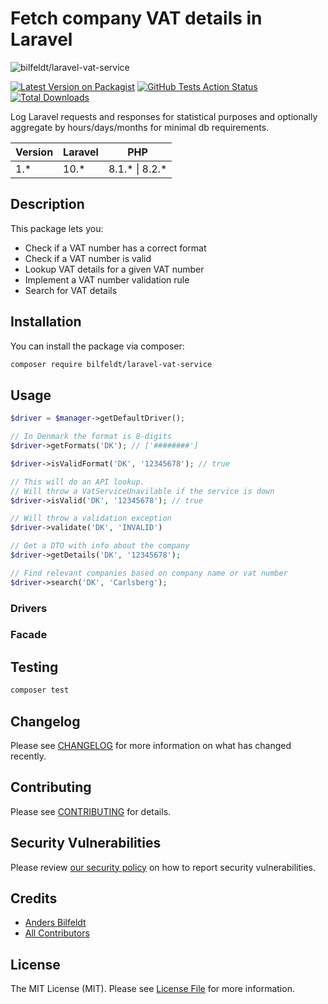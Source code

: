 # Fetch company VAT details in Laravel

![bilfeldt/laravel-vat-service](art/banner.png)

[![Latest Version on Packagist](https://img.shields.io/packagist/v/bilfeldt/laravel-vat-service.svg?style=flat-square)](https://packagist.org/packages/bilfeldt/laravel-vat-service)
[![GitHub Tests Action Status](https://img.shields.io/github/workflow/status/bilfeldt/laravel-vat-service/run-tests?label=tests)](https://github.com/bilfeldt/laravel-vat-service/actions?query=workflow%3Arun-tests+branch%3Amaster)
[![Total Downloads](https://img.shields.io/packagist/dt/bilfeldt/laravel-vat-service.svg?style=flat-square)](https://packagist.org/packages/bilfeldt/laravel-vat-service)

Log Laravel requests and responses for statistical purposes and optionally aggregate by hours/days/months for minimal db requirements.

| Version | Laravel     | PHP                     |
|---------|-------------|-------------------------|
| 1.*     | 10.*        | 8.1.* \| 8.2.*          |

## Description



This package lets you:

- Check if a VAT number has a correct format
- Check if a VAT number is valid
- Lookup VAT details for a given VAT number
- Implement a VAT number validation rule
- Search for VAT details

## Installation

You can install the package via composer:

```bash
composer require bilfeldt/laravel-vat-service
```

## Usage

```php
$driver = $manager->getDefaultDriver();

// In Denmark the format is 8-digits
$driver->getFormats('DK'); // ['########']

$driver->isValidFormat('DK', '12345678'); // true

// This will do an API lookup.
// Will throw a VatServiceUnavilable if the service is down
$driver->isValid('DK', '12345678'); // true

// Will throw a validation exception
$driver->validate('DK', 'INVALID')

// Get a DTO with info about the company
$driver->getDetails('DK', '12345678');

// Find relevant companies based on company name or vat number
$driver->search('DK', 'Carlsberg');


```

### Drivers

### Facade

## Testing

```bash
composer test
```

## Changelog

Please see [CHANGELOG](CHANGELOG.md) for more information on what has changed recently.

## Contributing

Please see [CONTRIBUTING](.github/CONTRIBUTING.md) for details.

## Security Vulnerabilities

Please review [our security policy](../../security/policy) on how to report security vulnerabilities.

## Credits

- [Anders Bilfeldt](https://github.com/bilfeldt)
- [All Contributors](../../contributors)

## License

The MIT License (MIT). Please see [License File](LICENSE.md) for more information.
